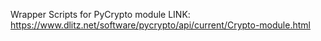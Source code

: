 Wrapper Scripts for PyCrypto  module
LINK: https://www.dlitz.net/software/pycrypto/api/current/Crypto-module.html
